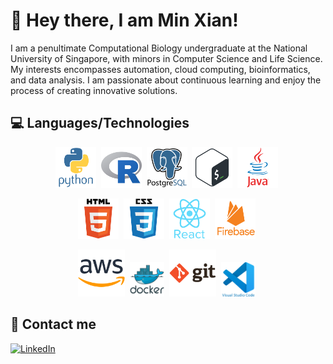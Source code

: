 # 👋 Hey there, I am Min Xian!
I am a penultimate Computational Biology undergraduate at the National University of Singapore, with minors in Computer Science and Life Science. My interests encompasses automation, cloud computing, bioinformatics, and data analysis. I am passionate about continuous learning and enjoy the process of creating innovative solutions.

## 💻 Languages/Technologies 
<p align="center">
    <img src="https://github.com/devicons/devicon/blob/master/icons/python/python-original-wordmark.svg" title="python" alt="python" width="65" height="65"/>&nbsp;
    <img src="https://github.com/devicons/devicon/blob/master/icons/r/r-original.svg" title="r" alt="r" width="65" height="65"/>&nbsp;
    <img src="https://github.com/devicons/devicon/blob/master/icons/postgresql/postgresql-original-wordmark.svg" title="psql" alt="psql" width="65" height="65"/>&nbsp;
    <img src="https://github.com/devicons/devicon/blob/master/icons/bash/bash-original.svg" title="bash" alt="bash" width="65" height="65"/>&nbsp;
    <img src="https://github.com/devicons/devicon/blob/master/icons/java/java-original-wordmark.svg" title="java" alt="java" width="65" height="65"/>&nbsp;
</p>
<p align="center">
    <img src="https://github.com/devicons/devicon/blob/master/icons/html5/html5-original-wordmark.svg" title="html" alt="html" width="65" height="65"/>&nbsp;
    <img src="https://github.com/devicons/devicon/blob/master/icons/css3/css3-original-wordmark.svg" title="css" alt="css" width="65" height="65"/>&nbsp;
    <img src="https://github.com/devicons/devicon/blob/master/icons/react/react-original-wordmark.svg" title="react" alt="react" width="65" height="65"/>&nbsp;
    <img src="https://github.com/devicons/devicon/blob/master/icons/firebase/firebase-plain-wordmark.svg" title="firebase" alt="firebase" width="65" height="65"/>&nbsp;
</p>
<p align="center">
    <img src="https://github.com/devicons/devicon/blob/master/icons/amazonwebservices/amazonwebservices-original-wordmark.svg" title="aws" alt="aws" width="75" height="75"/>&nbsp;
    <img src="https://github.com/devicons/devicon/blob/master/icons/docker/docker-original-wordmark.svg" title="docker" alt="docker" width="55" height="55"/>&nbsp;
    <img src="https://github.com/devicons/devicon/blob/master/icons/git/git-original-wordmark.svg" title="git" alt="git" width="75" height="75"/>&nbsp;
    <img src="https://github.com/devicons/devicon/blob/master/icons/vscode/vscode-original-wordmark.svg" title="vscode" alt="vscode" width="55" height="55"/>&nbsp;
</p>

## 📧 Contact me
<div align="left">
  <a href="https://www.linkedin.com/in/ongminxian">
    <img alt="LinkedIn" src="https://img.shields.io/badge/linkedin%20-%230077B5.svg?&style=for-the-badge&logo=linkedin&logoColor=white"/>
  </a>
</div>
